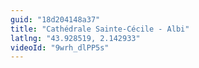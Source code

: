 ```yaml
---
guid: "18d204148a37"
title: "Cathédrale Sainte-Cécile - Albi"
latlng: "43.928519, 2.142933"
videoId: "9wrh_dlPP5s" 
---
```

